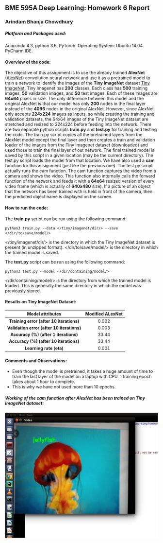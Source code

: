 ## BME 595A Deep Learning: Homework 6 Report

### Arindam Bhanja Chowdhury

##### Platform and Packages used:
Anaconda 4.3, python 3.6, PyTorch.
Operating System:   Ubuntu 14.04.
PyCharm IDE.

#### Overview of the code:
The objective of this assignment is to use the already trained **AlexNet** ([AlexNet](https://papers.nips.cc/paper/4824-imagenet-classification-with-deep-convolutional-neural-networks.pdf)) convolution neural network and use it as a pretrained model to train a network to identify the images of the **Tiny ImageNet** dataset [Tiny ImageNet](https://tiny-imagenet.herokuapp.com/). Tiny Imagenet has **200** classes. Each class has **500** training images, **50** validation images, and **50** test images. Each of these images are **64x64** pixels in size.
The only difference between this model and the original AlexNet is that our model has only **200** nodes in the final layer instead of the **4096** nodes in the original AlexNet.
However, since AlexNet only accepts **224x224** images as inputs, so while creating the training and validation datasets, the 64x64 images of the Tiny ImageNet dataset are stretched and resized to 224x224 before feeding into the network.
There are two separate python scripts **train.py** and **test.py** for training and testing the code.
The train.py script copies all the pretrained layers from the AlexNet model except the final layer and then creates a train and validation loader of the images from the Tiny Imagenet dataset (downloaded) and used those to train the final layer of out network. The final trained model is saved by this script in a given location (may be the current directory).
The test.py script loads the model from that location.
We have also used a **cam** function for this assignment (just like the previous one). The test.py script actually runs the cam function.
The cam function captures the video from a camera and shows the video. This function also internally calls the forward function of the network and feeds it with a **64x64** resized version of every video frame (which is actually of **640x480** size). If a picture of an object that the network has been trained with is held in front of the camera, then the predicted object name is displayed on the screen.

#### How to run the code:
The **train.py** script can be run using the following command:
```
python3 train.py --data </tiny/imagenet/dir/> --save </dir/to/save/model/>
```
</tiny/imagenet/dir/> is the directory in which the Tiny ImageNet dataset is present (in unzipped format).
</dir/to/save/model/> is the directory in which the trained model is saved.

The **test.py** script can be run using the following command:
```
python3 test.py --model </dir/containing/model/>
```
</dir/containing/model/> is the directory from which the trained model is loaded. This is generally the same directory in which the model was previously stored.

#### Results on Tiny ImageNet Dataset:

| Model attributes | Modified ALexNet |
|:---:|:---:|
| **Training error (after 10 iterations)** | 0.002 |
| **Validation error (after 10 iterations)** | 0.003 |
| **Accuracy (%) (after 1 iterations)** | 33.44 |
| **Accuracy (%) (after 10 iterations)** | 33.44 |
| **Learning rate (eta)** | 0.001 |

#### Comments and Observations:
* Even though the model is pretrained, it takes a huge amount of time to train the last layer of the model on a laptop with CPU. 1 training epoch takes about 1 hour to complete.
* This is why we have not used more than 10 epochs.

##### Working of the cam function after AlexNet has been trained on Tiny ImageNet dataset:
![cam_function_output_cropped.png](https://github.com/abhanjac/BME-595A-Deep-Learning-Course/blob/master/abhanjac_HW06/cam_function_output_cropped.png)
